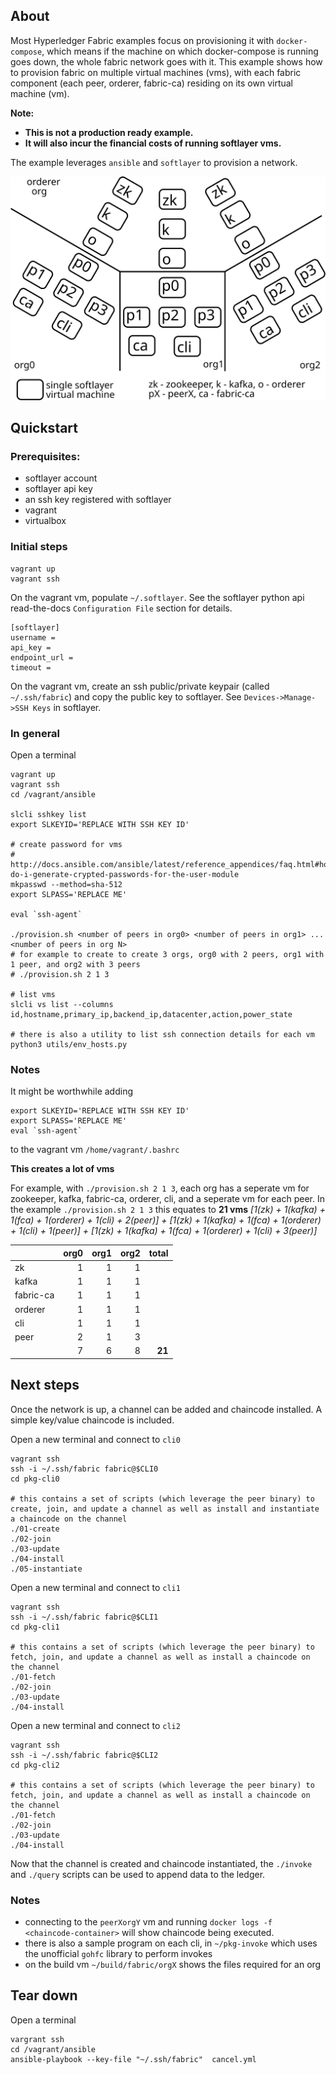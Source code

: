 ## About

Most Hyperledger Fabric examples focus on provisioning it with `docker-compose`, which means if the machine on which docker-compose is running goes down, the whole fabric network goes with it. This example shows how to provision fabric on multiple virtual machines (vms), with each fabric component (each peer, orderer, fabric-ca) residing on its own virtual machine (vm).

**Note:**
- **This is not a production ready example.**
- **It will also incur the financial costs of running softlayer vms.**

The example leverages `ansible` and `softlayer` to provision a network.

<p align="center">
  <img src="../orgs.svg">
</p>


## Quickstart

### Prerequisites:
- softlayer account
- softlayer api key
- an ssh key registered with softlayer
- vagrant
- virtualbox

### Initial steps

```
vagrant up
vagrant ssh
```

On the vagrant vm, populate `~/.softlayer`. See the softlayer python api read-the-docs `Configuration File` section for details.
```
[softlayer]
username = 
api_key = 
endpoint_url = 
timeout = 
```

On the vagrant vm, create an ssh public/private keypair (called `~/.ssh/fabric`) and copy the public key to softlayer. See `Devices->Manage->SSH Keys` in softlayer.

### In general

Open a terminal
```
vagrant up
vagrant ssh
cd /vagrant/ansible

slcli sshkey list
export SLKEYID='REPLACE WITH SSH KEY ID'

# create password for vms
# http://docs.ansible.com/ansible/latest/reference_appendices/faq.html#how-do-i-generate-crypted-passwords-for-the-user-module
mkpasswd --method=sha-512
export SLPASS='REPLACE ME'

eval `ssh-agent`

./provision.sh <number of peers in org0> <number of peers in org1> ... <number of peers in org N>
# for example to create to create 3 orgs, org0 with 2 peers, org1 with 1 peer, and org2 with 3 peers
# ./provision.sh 2 1 3

# list vms
slcli vs list --columns id,hostname,primary_ip,backend_ip,datacenter,action,power_state

# there is also a utility to list ssh connection details for each vm
python3 utils/env_hosts.py
```

### Notes
It might be worthwhile adding 
```
export SLKEYID='REPLACE WITH SSH KEY ID'
export SLPASS='REPLACE ME'
eval `ssh-agent` 
```
to the vagrant vm `/home/vagrant/.bashrc`

**This creates a lot of vms**

For example, with `./provision.sh 2 1 3`, each org has a seperate vm for zookeeper, kafka, fabric-ca, orderer, cli, and a seperate vm for each peer. In the example `./provision.sh 2 1 3` this equates to **21 vms** _[1(zk) + 1(kafka) + 1(fca) + 1(orderer) + 1(cli) + 2(peer)] + [1(zk) + 1(kafka) + 1(fca) + 1(orderer) + 1(cli) + 1(peer)] + [1(zk) + 1(kafka) + 1(fca) + 1(orderer) + 1(cli) + 3(peer)]_

|           |  org0 |  org1 |  org2 |  total |
| :-------- | ----: | ----: | ----: | -----: |
| zk        |     1 |     1 |     1 |        |
| kafka     |     1 |     1 |     1 |        |
| fabric-ca |     1 |     1 |     1 |        |
| orderer   |     1 |     1 |     1 |        |
| cli       |     1 |     1 |     1 |        |
| peer      |     2 |     1 |     3 |        |
|           |     7 |     6 |     8 | **21** |

## Next steps

Once the network is up, a channel can be added and chaincode installed. A simple key/value chaincode is included.

Open a new terminal and connect to `cli0`

```
vagrant ssh
ssh -i ~/.ssh/fabric fabric@$CLI0
cd pkg-cli0

# this contains a set of scripts (which leverage the peer binary) to create, join, and update a channel as well as install and instantiate a chaincode on the channel
./01-create
./02-join
./03-update
./04-install
./05-instantiate
```

Open a new terminal and connect to `cli1`
```
vagrant ssh
ssh -i ~/.ssh/fabric fabric@$CLI1
cd pkg-cli1

# this contains a set of scripts (which leverage the peer binary) to fetch, join, and update a channel as well as install a chaincode on the channel
./01-fetch
./02-join
./03-update
./04-install
```

Open a new terminal and connect to `cli2`
```
vagrant ssh
ssh -i ~/.ssh/fabric fabric@$CLI2
cd pkg-cli2

# this contains a set of scripts (which leverage the peer binary) to fetch, join, and update a channel as well as install a chaincode on the channel
./01-fetch
./02-join
./03-update
./04-install
```

Now that the channel is created and chaincode instantiated, the `./invoke` and `./query` scripts can be used to append data to the ledger.

### Notes
- connecting to the `peerXorgY` vm and running `docker logs -f <chaincode-container>` will show chaincode being executed.
- there is also a sample program on each cli, in `~/pkg-invoke` which uses the unofficial `gohfc` library to perform invokes
- on the build vm `~/build/fabric/orgX` shows the files required for an org


## Tear down

Open a terminal
```
vargrant ssh
cd /vagrant/ansible
ansible-playbook --key-file "~/.ssh/fabric"  cancel.yml
```
